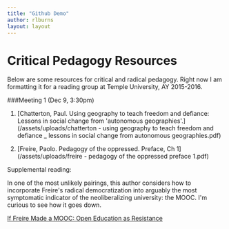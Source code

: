 ```yaml
---
title: "Github Demo"
author: rlburns
layout: layout
---
```

# Critical Pedagogy Resources

Below are some resources for critical and radical pedagogy. Right now I am formatting it for a reading group at Temple University, AY 2015-2016.

###Meeting 1 (Dec 9, 3:30pm)

1. [Chatterton, Paul. Using geography to teach freedom and defiance: Lessons in social change from 'autonomous geographies'.](/assets/uploads/chatterton - using geography to teach freedom and defiance _ lessons in social change from autonomous geographies.pdf)

2. [Freire, Paolo. Pedagogy of the oppressed. Preface, Ch 1](/assets/uploads/freire - pedagogy of the oppressed preface 1.pdf)

Supplemental reading: 

In one of the most unlikely pairings, this author considers how to incorporate Freire's radical democratization into arguably the most symptomatic indicator of the neoliberalizing university: the MOOC. I'm curious to see how it goes down.

[If Freire Made a MOOC: Open Education as Resistance](http://www.hybridpedagogy.com/journal/freire-made-mooc-open-education-resistance/)